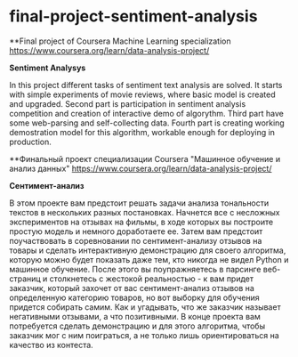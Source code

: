 # final-project-sentiment-analysis

**Final project of Coursera Machine Learning specialization https://www.coursera.org/learn/data-analysis-project/

**Sentiment Analysys**

In this project different tasks of sentiment text analysis are solved. It starts with simple experiments of movie reviews, where basic model is created and upgraded. Second part is participation in sentiment analysis competition and creation of interactive demo of algorythm. Third part have some web-parsing and self-collecting data. Fourth part is creating working demostration model for this algorithm, workable enough for deploying in production.



**Финальный проект специализации Coursera "Машинное обучение и анализ данных" https://www.coursera.org/learn/data-analysis-project/

**Сентимент-анализ**

В этом проекте вам предстоит решать задачи анализа тональности текстов в нескольких разных постановках. Начнется все с несложных экспериментов на отзывах на фильмы, в ходе которых вы построите простую модель и немного доработаете ее. Затем вам предстоит поучаствовать в соревновании по сентимент-анализу отзывов на товары и сделать интерактивную демонстрацию для своего алгоритма, которую можно будет показать даже тем, кто никогда не видел Python и машинное обучение. После этого вы поупражняетесь в парсинге веб-страниц и столкнетесь с жестокой реальностью - к вам придет заказчик, который захочет от вас сентимент-анализ отзывов на определенную категорию товаров, но вот выборку для обучения придется собирать самим. Как и угадывать, что же заказчик называет негативными отзывами, а что позитивными. В конце проекта вам потребуется сделать демонстрацию и для этого алгоритма, чтобы заказчик мог с ним поиграться, а не только лишь ориентироваться на качество из контеста.
